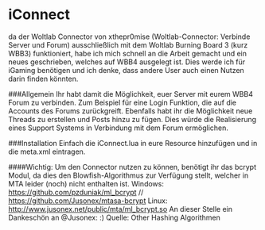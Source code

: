 iConnect
========
da der Woltlab Connector von xthepr0mise (Woltlab-Connector: Verbinde Server und Forum) ausschließlich mit dem Woltlab Burning Board 3 (kurz WBB3) funktioniert, habe ich mich schnell an die Arbeit gemacht und ein neues geschrieben, welches auf WBB4 ausgelegt ist. Dies werde ich für iGaming benötigen und ich denke, dass andere User auch einen Nutzen darin finden könnten.

###Allgemein
Ihr habt damit die Möglichkeit, euer Server mit eurem WBB4 Forum zu verbinden. Zum Beispiel für eine Login Funktion, die auf die Accounts des Forums zurückgreift. Ebenfalls habt ihr die Möglichkeit neue Threads zu erstellen und Posts hinzu zu fügen. Dies würde die Realisierung eines Support Systems in Verbindung mit dem Forum ermöglichen.

###Installation
Einfach die iConnect.lua in eure Resource hinzufügen und in die meta.xml eintragen.

####Wichtig:
Um den Connector nutzen zu können, benötigt ihr das bcrypt Modul, da dies den Blowfish-Algorithmus zur Verfügung stellt, welcher in MTA leider (noch) nicht enthalten ist.
Windows: https://github.com/pzduniak/ml_bcrypt // https://github.com/Jusonex/mtasa-bcrypt
Linux: http://www.jusonex.net/public/mta/ml_bcrypt.so
An dieser Stelle ein Dankeschön an @Jusonex: :)
Quelle: Other Hashing Algorithmen
